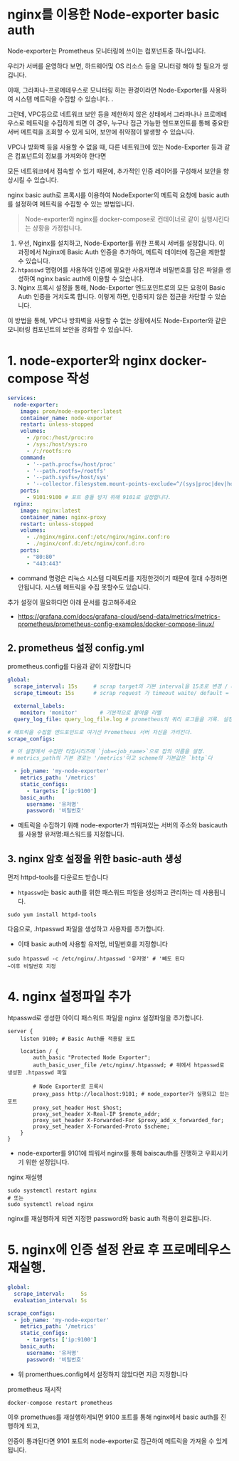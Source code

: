 # nginx를 이용한 Node-exporter basic auth

Node-exporter는 Prometheus 모니터링에 쓰이는 컴포넌트중 하나입니다. 

우리가 서버를 운영하다 보면, 하드웨어및 OS 리소스 등을 모니터링 해야 할 필요가 생깁니다.

이때, 그라파나-프로메테우스로 모니터링 하는 환경이라면 Node-Exporter를 사용하여 시스템 메트릭을 수집할 수 있습니다. .

그런데, VPC등으로 네트워크 보안 등을 제한하지 않은 상태에서 그라파나나 프로메테우스로 메트릭을 수집하게 되면 이 경우, 누구나 접근 가능한 엔드포인트를 통해 중요한 서버 메트릭을 조회할 수 있게 되어, 보안에 취약점이 발생할 수 있습니다.



VPC나 방화벽 등을 사용할 수 없을 때, 다른 네트워크에 있는 Node-Exporter 등과 같은 컴포넌트의 정보를 가져와야 한다면

모든 네트워크에서 접속할 수 있기 때문에, 추가적인 인증 레이어를 구성해서 보안을 향상시킬 수 있습니다.



nginx basic auth로 프록시를 이용하여 NodeExporter의 메트릭 요청에 basic auth를 설정하여 메트릭을 수집할 수 있는 방법입니다.



> Node-exporter와 nginx를 docker-compose로 컨테이너로 같이 실행시킨다는 상황을 가정합니다. 

1. 우선, Nginx를 설치하고, Node-Exporter를 위한 프록시 서버를 설정합니다. 이 과정에서 Nginx에 Basic Auth 인증을 추가하여, 메트릭 데이터에 접근을 제한할 수 있습니다.
2.  `htpasswd` 명령어를 사용하여 인증에 필요한 사용자명과 비밀번호를 담은 파일을 생성하여 nginx basic auth에 이용할 수 있습니다.
3. Nginx 프록시 설정을 통해, Node-Exporter 엔드포인트로의 모든 요청이 Basic Auth 인증을 거치도록 합니다. 이렇게 하면, 인증되지 않은 접근을 차단할 수 있습니다.

이 방법을 통해, VPC나 방화벽을 사용할 수 없는 상황에서도 Node-Exporter와 같은 모니터링 컴포넌트의 보안을 강화할 수 있습니다.

# 1. node-exporter와 nginx docker-compose 작성

```yaml
services:
  node-exporter:
    image: prom/node-exporter:latest
    container_name: node-exporter
    restart: unless-stopped
    volumes:
      - /proc:/host/proc:ro
      - /sys:/host/sys:ro
      - /:/rootfs:ro
    command:
      - '--path.procfs=/host/proc'
      - '--path.rootfs=/rootfs'
      - '--path.sysfs=/host/sys'
      - '--collector.filesystem.mount-points-exclude=^/(sys|proc|dev|host|etc)($$|/)'
    ports:
      - 9101:9100 # 포트 충돌 방지 위해 9101로 설정합니다.
  nginx:
    image: nginx:latest
    container_name: nginx-proxy
    restart: unless-stopped
    volumes:
      - ./nginx/nginx.conf:/etc/nginx/nginx.conf:ro
      - ./nginx/conf.d:/etc/nginx/conf.d:ro
    ports:
      - "80:80"
      - "443:443"
```

* command 명령은 리눅스 시스템 디렉토리를 지정한것이기 때문에 절대 수정하면 안됩니다.  시스템 메트릭을 수집 못할수도 있습니다. 

추가 설정이 필요하다면 아래 문서를 참고해주세요

* https://grafana.com/docs/grafana-cloud/send-data/metrics/metrics-prometheus/prometheus-config-examples/docker-compose-linux/



## 2. prometheus 설정 config.yml

prometheus.config를 다음과 같이 지정합니다

```yaml
global:
  scrape_interval: 15s     # scrap target의 기본 interval을 15초로 변경 / default = 1m
  scrape_timeout: 15s      # scrap request 가 timeout waite/ default = 10s

  external_labels:
    monitor: 'monitor'       # 기본적으로 붙여줄 라벨
  query_log_file: query_log_file.log # prometheus의 쿼리 로그들을 기록. 설정되지않으면 기록하지않는다.

# 매트릭을 수집할 엔드포인드로 여기선 Prometheus 서버 자신을 가리킨다.
scrape_configs:

 # 이 설정에서 수집한 타임시리즈에 `job=<job_name>`으로 잡의 이름을 설정.
 # metrics_path의 기본 경로는 '/metrics'이고 scheme의 기본값은 `http`다

  - job_name: 'my-node-exporter'
    metrics_path: '/metrics'
    static_configs:
      - targets: ['ip:9100']
    basic_auth:
      username: '유저명'
      password: '비밀번호'
```

* 메트릭을 수집하기 위해 node-exporter가 띄워져있는 서버의 주소와 basicauth를 사용할 유저명:패스워드를 지정합니다. 



## 3. nginx 암호 설정을 위한 basic-auth 생성

먼저 httpd-tools를 다운로드 받습니다 

* `htpasswd`는 basic auth를 위한 패스워드 파일을 생성하고 관리하는 데 사용됩니다. 

```
sudo yum install httpd-tools
```

다음으로, .htpasswd 파일을 생성하고 사용자를 추가합니다.

* 이때 basic auth에 사용할 유저명, 비밀번호를 지정합니다

```
sudo htpasswd -c /etc/nginx/.htpasswd '유저명' # '빼도 된다
~이후 비밀번호 지정 
```



# 4. nginx 설정파일 추가

htpasswd로 생성한 아이디 패스워드 파일을  nginx 설정파일을 추가합니다.

```file
server {
    listen 9100; # Basic Auth를 적용할 포트

    location / {
        auth_basic "Protected Node Exporter";
        auth_basic_user_file /etc/nginx/.htpasswd; # 위에서 htpasswd로 생성한 .htpasswd 파일 

        # Node Exporter로 프록시
        proxy_pass http://localhost:9101; # node_exporter가 실행되고 있는 포트 
        proxy_set_header Host $host;
        proxy_set_header X-Real-IP $remote_addr;
        proxy_set_header X-Forwarded-For $proxy_add_x_forwarded_for;
        proxy_set_header X-Forwarded-Proto $scheme;
    }
}
```

* node-exporter를 9101에 띄워서 nginx를 통해 baiscauth를 진행하고 우회시키기 위한 설정입니다.

nginx 재실행

```
sudo systemctl restart nginx
# 또는
sudo systemctl reload nginx
```

nginx를 재실행하게 되면 지정한 password와 basic auth 적용이 완료됩니다. 



# 5. nginx에 인증 설정 완료 후 프로메테우스 재실행.



```yaml
global:
  scrape_interval:     5s
  evaluation_interval: 5s

scrape_configs:
  - job_name: 'my-node-exporter'
    metrics_path: '/metrics'
    static_configs:
      - targets: ['ip:9100']
    basic_auth:
      username: '유저명'
      password: '비밀번호'
```

* 위 promerthues.config에서 설정하지 않았다면 지금 지정합니다 



prometheus 재시작 

```
docker-compose restart prometheus
```



이후 promethues를 재실행하게되면 9100 포트를 통해 nginx에서 basic auth를 진행하게 되고,

인증이 통과된다면 9101 포트의 node-exporter로 접근하여 메트릭을 가져올 수 있게 됩니다.  
